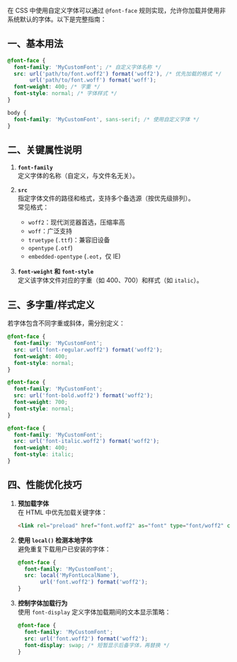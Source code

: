 在 CSS 中使用自定义字体可以通过 `@font-face` 规则实现，允许你加载并使用非系统默认的字体。以下是完整指南：

## 一、基本用法
```css
@font-face {
  font-family: 'MyCustomFont'; /* 自定义字体名称 */
  src: url('path/to/font.woff2') format('woff2'), /* 优先加载的格式 */
       url('path/to/font.woff') format('woff');
  font-weight: 400; /* 字重 */
  font-style: normal; /* 字体样式 */
}

body {
  font-family: 'MyCustomFont', sans-serif; /* 使用自定义字体 */
}
```

## 二、关键属性说明
1. **`font-family`**  
   定义字体的名称（自定义，与文件名无关）。

2. **`src`**  
   指定字体文件的路径和格式，支持多个备选源（按优先级排列）。  
   常见格式：
   - `woff2`：现代浏览器首选，压缩率高
   - `woff`：广泛支持
   - `truetype` (`.ttf`)：兼容旧设备
   - `opentype` (`.otf`) 
   - `embedded-opentype` (`.eot`，仅 IE)

3. **`font-weight` 和 `font-style`**  
   定义该字体文件对应的字重（如 400、700）和样式（如 `italic`）。


## 三、多字重/样式定义
若字体包含不同字重或斜体，需分别定义：
```css
@font-face {
  font-family: 'MyCustomFont';
  src: url('font-regular.woff2') format('woff2');
  font-weight: 400;
  font-style: normal;
}

@font-face {
  font-family: 'MyCustomFont';
  src: url('font-bold.woff2') format('woff2');
  font-weight: 700;
  font-style: normal;
}

@font-face {
  font-family: 'MyCustomFont';
  src: url('font-italic.woff2') format('woff2');
  font-weight: 400;
  font-style: italic;
}
```

## 四、性能优化技巧
1. **预加载字体**  
   在 HTML 中优先加载关键字体：
   ```html
   <link rel="preload" href="font.woff2" as="font" type="font/woff2" crossorigin>
   ```

2. **使用 `local()` 检测本地字体**  
   避免重复下载用户已安装的字体：
   ```css
   @font-face {
     font-family: 'MyCustomFont';
     src: local('MyFontLocalName'), 
          url('font.woff2') format('woff2');
   }
   ```

3. **控制字体加载行为**  
   使用 `font-display` 定义字体加载期间的文本显示策略：
   ```css
   @font-face {
     font-family: 'MyCustomFont';
     src: url('font.woff2') format('woff2');
     font-display: swap; /* 短暂显示后备字体，再替换 */
   }
   ```

<!-- ##{"script":"<script src='https://blog.meekdai.com/Gmeek/plugins/GmeekTOC.js'></script>"}## -->